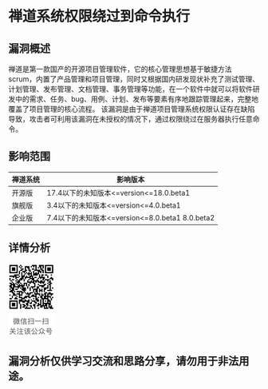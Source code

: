 # 禅道系统权限绕过到命令执行


## 漏洞概述

禅道是第一款国产的开源项目管理软件，它的核心管理思想基于敏捷方法 scrum，内置了产品管理和项目管理，同时又根据国内研发现状补充了测试管理、计划管理、发布管理、文档管理、事务管理等功能，在一个软件中就可以将软件研发中的需求、任务、bug、用例、计划、发布等要素有序地跟踪管理起来，完整地覆盖了项目管理的核心流程。
该漏洞是由于禅道项目管理系统权限认证存在缺陷导致，攻击者可利用该漏洞在未授权的情况下，通过权限绕过在服务器执行任意命令。

## 影响范围

|  禅道系统   | 影响版本  |
|  ----  | ----  |
| 开源版  | 17.4以下的未知版本<=version<=18.0.beta1 |
| 旗舰版  | 3.4以下的未知版本<=version<=4.0.beta1 |
| 企业版  | 7.4以下的未知版本<=version<=8.0.beta1 8.0.beta2 |

## 详情分析
![blockchain](https://github.com/webraybtl/zentaopms_poc/blob/main/1673535459685.jpg "公众号")


## 漏洞分析仅供学习交流和思路分享，请勿⽤于⾮法⽤途。
